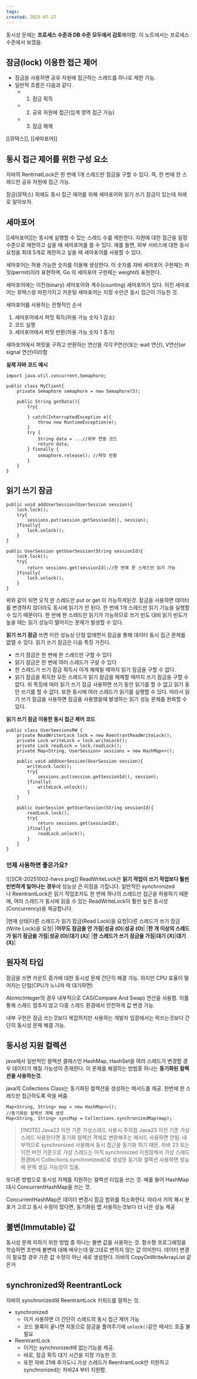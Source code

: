 ```yaml
---
tags: 
created: 2025-07-27
---
```

동시성 문제는 **프로세스 수준과 DB 수준 모두에서 검토**해야함. 이 노트에서는 프로세스 수준에서 보겠음.

## 잠금(lock) 이용한 접근 제어
- 잠금을 사용하면 공유 자원에 접근하는 스레드를 하나로 제한 가능.
- 일반적 흐름은 다음과 같다.
	- 1. 잠금 획득
	- 2. 공유 자원에 접근(임계 영역 접근 가능)
	- 3. 잠금 해제

[[뮤텍스]], [[세마포어]]

## 동시 접근 제어를 위한 구성 요소
자바의 RentrnatLock은 한 번에 1개 스레드만 잠금을 구할 수 있다. 즉, 한 번에 한 스레드만 공유 자원에 접근 가능.

잠금(뮤텍스) 외에도 동시 접근 제어를 위해 세마포어와 읽기 쓰기 잠금이 있는데 차례로 알아보자.

## 세마포어
[[세마포어]]는 동시에 실행할 수 있는 스레드 수를 제한한다. 자원에 대한 접근을 일정 수준으로 제한하고 싶을 때 세마포어를 쓸 수 있다. 예를 들면, 외부 서비스에 대한 동시 요청을 최대 5개로 제한하고 싶을 때 세마포어를 사용할 수 있다.

세마포어는 허용 가능한 숫자를 이용해 생성한다. 이 숫자를 자바 세마포어 구현체는 퍼밋(permit)이라 표현하며, Go 의 세마포어 구현체는 weight라 표현한다.

세마포어에는 이진(binary) 세마포어와 계수(counting) 세마포어가 있다. 이진 세마포어는 뮤텍스랑 마찬가지고 카운팅 세마포어는 지정 수만큰 동시 접근이 가능한 것.

세마포어를 사용하는 전형적인 순서
1. 세마포어에서 퍼밋 획득(허용 가능 숫자 1 감소)
2. 코드 실행
3. 세마포어에서 퍼밋 반환(허용 가능 숫자 1 증가)

세마포어에서 퍼밋을 구하고 반환하는 연산을 각각 P연산(또는 wait 연산), V연산(or signal 연산)이라함

**실제 자바 코드 예시**
```
import java.util.concurrent,Semaphore;

public class MyClient{
	private Semaphore semaphore = new Semaphore(5);
	
	public String getData(){
		try{
		
		} catch(InterruptedException e){
			throw new RuntimeException(e);
		}
		try {
			String data = ...//외부 연동 코드
			return data;
		} finnally {
			semaphore.release(); //퍼밋 반환
		}
	}
}
```

## 읽기 쓰기 잠금
```
public void addUserSession(UserSession session){
	lock.lock();
	try{
		sessions.put(session.getSessionId(), session);
	}finally{
		lock.unlock();
	}
}

public UserSession getUserSession(String sessionId){
	lock.lock();
	try{
		return sessions.get(sessionId);//한 번에 한 스레드만 읽기 가능
	}finally{
		lock.unlock();
	}
}
```
위와 같이 되면 오직 한 스레드만 put or get 이 가능하게된것. 잠금을 사용하면 데이터를 변경하지 않더라도 동시에 읽기가 안 된다. 한 번에 1개 스레드만 읽기 기능을 실행할 수 있기 때문이다. 한 번에 한 스레드만 읽기가 가능하므로 쓰기 빈도 대비 읽기 빈도가 높을 때는 읽기 성능이 떨어지는 문제가 발생할 수 있다.

**읽기 쓰기 잠금** 쓰면 이런 성능상 단점 없애면서 잠금을 통해 데이터 동시 접근 문제를 없앨 수 있다. 읽기 쓰기 잠금은 다음 특징 가진다.
- 쓰기 잠금은 한 번에 한 스레드만 구할 수 있다
- 읽기 잠금은 한 번에 여러 스레드가 구살 수 있다
- 한 스레드가 쓰기 잠금 획득시 이게 해제될 때까지 읽기 잠금을 구할 수 없다.
- 읽기 잠금을 획득한 모든 스레드가 읽기 잠금을 해제할 때까지 쓰기 잠금을 구할 수 없다.
위 특징에 따라 읽기 쓰기 잠금 사용하면 쓰기 동안 읽기를 할 수 없고 읽기 동안 쓰기를 할 수 없다. 또한 동시에 여러 스레드가 읽기를 실행할 수 있다. 따라서 읽기 쓰기 잠금을 사용하면 잠금을 사용했을때 발생하는 읽기 성능 문제를 완화할 수 있다.

**읽기 쓰기 잠금 이용한 동시 접근 제어 코드**
```
public class UserSeesionsRW {
	private ReadWriterLock lock = new ReentrantReadWriteLock();
	private Lock writeLock = lock.writeLock();
	private Lock readLock = lock.readLock();
	private Map<String, UserSession> sessions = new HashMap<>();
	
	public void addUserSession(UserSession session){
		writeLock.lock();
		try{
			sessions.put(session.getSessionId(), session);
		}finally{
			writeLock.unlock();
		}
	}
	
	public UserSession getUserSession(String sessionId){
		readLock.lock();
		try{
			return sessions.get(sessionId);
		}finally{
			readLock.unlock();
		}
	}
}
```

### 언제 사용하면 좋은가요?
![[SCR-20251002-hwvs.png]]
ReadWriteLock은 **읽기 작업이 쓰기 작업보다 훨씬 빈번하게 일어나는 경우**에 성능상 큰 이점을 가집니다. 일반적인 synchronized나 ReentrantLock은 읽기 작업조차도 한 번에 하나의 스레드만 접근을 허용하기 때문에, 여러 스레드가 동시에 읽을 수 있는 ReadWriteLock이 훨씬 높은 동시성(Concurrency)을 제공합니다.


|현재 상태|다른 스레드가 읽기 잠금(Read Lock)을 요청|다른 스레드가 쓰기 잠금(Write Lock)을 요청|
|**아무도 잠금을 안 가짐**|**성공 (O)**|**성공 (O)**|
|**한 개 이상의 스레드가 읽기 잠금을 가짐**|**성공 (O)**|**대기 (X)**|
|**한 스레드가 쓰기 잠금을 가짐**|**대기 (X)**|**대기 (X)**|
## 원자적 타입
잠금을 쓰면 카운트 증가에 대한 동시성 문제 간단히 해결 가능. 하지만 CPU 효율이 떨어지는 단점(CPU가 노니까 락 대기하면)

AtomicInteger의 경우 내부적으로 CAS(Compare And Swap) 연산을 사용함. 이를 통해 스레드 멈추지 않고 다중 스레드 환경에서 안전하게 값 변경 가능.

내부 구현은 잠금 쓰는것보다 복잡하지만 사용하는 개발자 입장에서는 락쓰는것보다 간단히 동시성 문제 해결 가능.

## 동시성 지원 컬렉션
java에서 일반적인 컬렉션 클래스인 HashMap, HashSet을 여러 스레드가 변경할 경우 데이터가 깨질 가능성이 존재한다. 이 문제를 해결하는 방법중 하나는 **동기화된 컬렉션을 사용하는것.**

java의 Collections Class는 동기화된 컬렉션을 생성하는 메서드를 제공. 한번에 한 스레드만 접근하도록 락을 써줌.

```
Map<String, String> map = new HashMap<>();
//동기화된 컬렉션 개체 생성
Map<String, String> syncMap = Collections.synchronizedMap(map);
```


> [!NOTE] Java23 이전 기준 가상스레드 사용시 주의점
> Java23 이전 기준 가상스레드 사용한다면 동기화 컬렉션 객체로 변환해주는 메서드 사용하면 안됨. 내부적으로 synchronized 사용해서 동시 접근을 동기화 하기 때문. 자바 23 또는 이전 버전 기준으로 가상 스레드는 아직 synchronized 지원않해서 가상 스레드 환경에서 Collections.synchronized()로 생성한 동기화 컬렉션 사용하면 성능에 문제 생길 가능성이 있음.

또다른 방법으로 동시성 자체를 지원하는 컬렉션 타입을 쓰는 것. 예를 들어 HashMap 대시 ConcurrentHashMap을 쓰는 것.

ConcurrentHashMap은 데이터 변경시 잠금 범위를 최소화한다. 따라서 키의 해시 분포가 고르고 동시 수정이 많다면, 동기화된 맵 사용하는것보다 더 나은 성능 제공

## 불변(Immutable) 값
동시성 문제 피하기 위한 방법 중 하나는 불변 값을 사용하는 것. 함수형 프로그래밍을 학습하면 초반에 불변에 대해 배우는데 말그대로 변하지 않는 값 의미한다. 데이터 변경이 필요할 경우 기존 값 수정이 아닌 새로 생성한다. 자바의 CopyOnWriteArrayList 같은거

## synchronized와 ReentrantLock
자바의 synchronized와 ReentrantLock 키워드를 말하는 것.

- synchronized
	- 이거 사용하면 더 간단히 스레드의 동시 접근 제어 가능
	- 코드 블록이 끝나면 자동으로 잠금을 풀어주기에 `unlock()`같은 메서드 호출 불필요
- ReentrantLock
	- 이거는 synchronized에 없는기능을 제공.
	- 바로, 잠금 획득 대기 시간을 지정 가능한 것.
	- 또한 자바 21에 추가도니 가상 스레드가 ReentrantLock만 지원하고 synchronized는 자바24 부터 지원함.